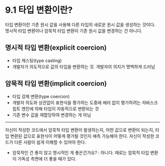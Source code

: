 # 9.1 타입 변환이란?

타입 변환이란 기존 원시 값을 사용해 다른 타입의 새로운 원시 값을 생성하는 것이다. 명시적 타입 변환이나 암묵적 타입 변환이 기존 원시 값을 변경하는 건 아니다.

## 명시적 타입 변환(explicit coercion)

- 타입 캐스팅(type casting)
- 개발자가 의도적으로 값의 타입을 변환하는 것. 개발자의 의지가 명백하게 드러남

## 암묵적 타입 변환(implicit coercion)

- 타입 강제 변환(type coercion)
- 개발자 의도와 상관없이 표현식을 평가하는 도중에 에러 없이 평가하려는 자바스크립트 엔진에 의해 타입이 자동적으로 변환되는 것
- 기존 변수 값을 재할당하여 변경하는 게 아님

---

자신이 작성한 코드에서 암묵적 타입 변환이 발생하는지, 어떤 값으로 변환이 되는지, 타입 변환된 값으로 표현식이 어떻게 평가될 것인지 예측 가능해야 한다. 자신이 작성한 코드가 다른 사람이 쉽게 이해할 수 있어야 한다.

- 암묵적인 건 좋지 않고 명시적인 게 좋은건가요? : 아니다. 때로는 암묵적 타입 변환이 가독성 측면에 더 좋을 때가 있다.
